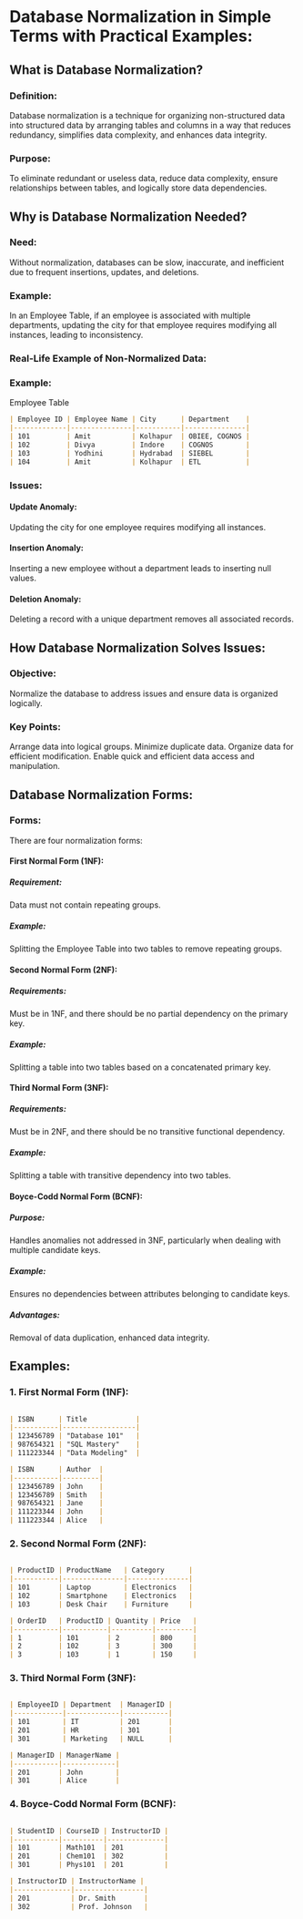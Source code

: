 # Database Normalization in Simple Terms with Practical Examples:

## What is Database Normalization?

### Definition: 
  Database normalization is a technique for organizing non-structured data into structured data by arranging tables and columns in a way that reduces redundancy, simplifies data complexity, and enhances data integrity.
### Purpose: 
  To eliminate redundant or useless data, reduce data complexity, ensure relationships between tables, and logically store data dependencies.


## Why is Database Normalization Needed?

### Need: 
  Without normalization, databases can be slow, inaccurate, and inefficient due to frequent insertions, updates, and deletions.
### Example: 
  In an Employee Table, if an employee is associated with multiple departments, updating the city for that employee requires modifying all instances, leading to inconsistency.

### Real-Life Example of Non-Normalized Data:

### Example: 
  Employee Table

```markdown
| Employee ID | Employee Name | City      | Department    |
|-------------|---------------|-----------|---------------|
| 101         | Amit          | Kolhapur  | OBIEE, COGNOS |
| 102         | Divya         | Indore    | COGNOS        |
| 103         | Yodhini       | Hydrabad  | SIEBEL        |
| 104         | Amit          | Kolhapur  | ETL           |

```
### Issues:

#### Update Anomaly: 
  Updating the city for one employee requires modifying all instances.
#### Insertion Anomaly: 
  Inserting a new employee without a department leads to inserting null values.
#### Deletion Anomaly: 
  Deleting a record with a unique department removes all associated records.


## How Database Normalization Solves Issues:

### Objective: 
  Normalize the database to address issues and ensure data is organized logically.
### Key Points:
Arrange data into logical groups.
Minimize duplicate data.
Organize data for efficient modification.
Enable quick and efficient data access and manipulation.

## Database Normalization Forms:

### Forms: 
  There are four normalization forms:

#### First Normal Form (1NF):

##### Requirement: 
  Data must not contain repeating groups.
##### Example: 
  Splitting the Employee Table into two tables to remove repeating groups.

#### Second Normal Form (2NF):

##### Requirements: 
  Must be in 1NF, and there should be no partial dependency on the primary key.
##### Example: 
  Splitting a table into two tables based on a concatenated primary key.

#### Third Normal Form (3NF):

##### Requirements: 
  Must be in 2NF, and there should be no transitive functional dependency.
##### Example: 
  Splitting a table with transitive dependency into two tables.

#### Boyce-Codd Normal Form (BCNF):

##### Purpose: 
  Handles anomalies not addressed in 3NF, particularly when dealing with multiple candidate keys.
##### Example: 
  Ensures no dependencies between attributes belonging to candidate keys.
##### Advantages: 
  Removal of data duplication, enhanced data integrity.


## Examples:

### 1. First Normal Form (1NF):

```markdown

| ISBN      | Title            |
|-----------|------------------|
| 123456789 | "Database 101"   |
| 987654321 | "SQL Mastery"    |
| 111223344 | "Data Modeling"  |

| ISBN      | Author  |
|-----------|---------|
| 123456789 | John    |
| 123456789 | Smith   |
| 987654321 | Jane    |
| 111223344 | John    |
| 111223344 | Alice   |
```

### 2. Second Normal Form (2NF):

```markdown

| ProductID | ProductName   | Category      |
|-----------|---------------|---------------|
| 101       | Laptop        | Electronics   |
| 102       | Smartphone    | Electronics   |
| 103       | Desk Chair    | Furniture     |

| OrderID   | ProductID | Quantity | Price   |
|-----------|-----------|----------|---------|
| 1         | 101       | 2        | 800     |
| 2         | 102       | 3        | 300     |
| 3         | 103       | 1        | 150     |
```

### 3. Third Normal Form (3NF):

```markdown

| EmployeeID | Department  | ManagerID |
|------------|-------------|-----------|
| 101        | IT          | 201       |
| 201        | HR          | 301       |
| 301        | Marketing   | NULL      |

| ManagerID | ManagerName |
|-----------|-------------|
| 201       | John        |
| 301       | Alice       |
```
### 4. Boyce-Codd Normal Form (BCNF):

```markdown

| StudentID | CourseID | InstructorID |
|-----------|----------|--------------|
| 101       | Math101  | 201          |
| 201       | Chem101  | 302          |
| 301       | Phys101  | 201          |

| InstructorID | InstructorName |
|--------------|-----------------|
| 201          | Dr. Smith       |
| 302          | Prof. Johnson   |
```






